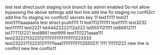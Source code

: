 test
test
direct push staging lock branch  by admin
enabled Do not allow bypassing the above settings
add test line
add line fix staging no confli2ct
add line fix staging no conflict2
secrets key 11
test11111
test21
test3111aaaaaa1a
test direct push1111
11
test1112111111
test11111
test3232
test111111
test2221
tst44422222112a222
tst5551121111
tst66612111
tst777112221
test8881
test999
test1111221aaaa111
test2322211322312111111111111111111223333
test2322211322312111111aaa1111111111112555511
1111
111111222
new line is conflict
new line conflict1
